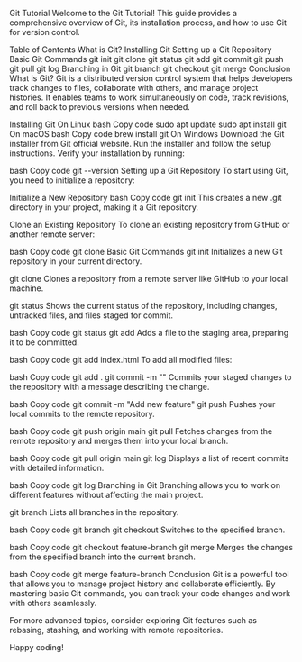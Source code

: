 Git Tutorial
Welcome to the Git Tutorial! This guide provides a comprehensive overview of Git, its installation process, and how to use Git for version control.
    
  

Table of Contents
What is Git?
Installing Git
Setting up a Git Repository
Basic Git Commands
git init
git clone
git status
git add
git commit
git push
git pull
git log
Branching in Git
git branch
git checkout
git merge
Conclusion
What is Git?
Git is a distributed version control system that helps developers track changes to files, collaborate with others, and manage project histories. It enables teams to work simultaneously on code, track revisions, and roll back to previous versions when needed.

Installing Git
On Linux
bash
Copy code
sudo apt update
sudo apt install git
On macOS
bash
Copy code
brew install git
On Windows
Download the Git installer from Git official website.
Run the installer and follow the setup instructions.
Verify your installation by running:

bash
Copy code
git --version
Setting up a Git Repository
To start using Git, you need to initialize a repository:

Initialize a New Repository
bash
Copy code
git init
This creates a new .git directory in your project, making it a Git repository.

Clone an Existing Repository
To clone an existing repository from GitHub or another remote server:

bash
Copy code
git clone <repository-url>
Basic Git Commands
git init
Initializes a new Git repository in your current directory.

git clone <repository-url>
Clones a repository from a remote server like GitHub to your local machine.

git status
Shows the current status of the repository, including changes, untracked files, and files staged for commit.

bash
Copy code
git status
git add <file-name>
Adds a file to the staging area, preparing it to be committed.

bash
Copy code
git add index.html
To add all modified files:

bash
Copy code
git add .
git commit -m "<commit-message>"
Commits your staged changes to the repository with a message describing the change.

bash
Copy code
git commit -m "Add new feature"
git push
Pushes your local commits to the remote repository.

bash
Copy code
git push origin main
git pull
Fetches changes from the remote repository and merges them into your local branch.

bash
Copy code
git pull origin main
git log
Displays a list of recent commits with detailed information.

bash
Copy code
git log
Branching in Git
Branching allows you to work on different features without affecting the main project.

git branch
Lists all branches in the repository.

bash
Copy code
git branch
git checkout <branch-name>
Switches to the specified branch.

bash
Copy code
git checkout feature-branch
git merge <branch-name>
Merges the changes from the specified branch into the current branch.

bash
Copy code
git merge feature-branch
Conclusion
Git is a powerful tool that allows you to manage project history and collaborate efficiently. By mastering basic Git commands, you can track your code changes and work with others seamlessly.

For more advanced topics, consider exploring Git features such as rebasing, stashing, and working with remote repositories.

Happy coding!
</body>
</html>
